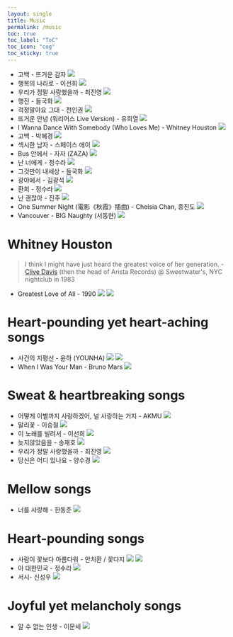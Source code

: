 ```yaml
---
layout: single
title: Music
permalink: /music
toc: true
toc_label: "ToC"
toc_icon: "cog"
toc_sticky: true
---
```


<head>
	<link rel="stylesheet" href="/resource/styles.css">
</head>

<!--
<img src="/resource/favicons/favicon - YouTube - 16x16.ico"></a>
<img src="/resource/favicons/favicon - Melon - 16x16.ico"></a>
-->

<ul>
<li>
	<span class="pretty-korean">
	고백 - 뜨거운 감자
	</span>
	<a href="https://kko.to/Q6DjU4RU2R">
	<img src="/resource/favicons/favicon - Melon - 16x16.ico"></a>
</li>
<li>
	<span class="pretty-korean">
	행복의 나라로 - 이선희
	</span>
	<a href="https://kko.to/mlyKLsu7q_">
	<img src="/resource/favicons/favicon - Melon - 16x16.ico"></a>
</li>
<li>
	<span class="pretty-korean">
	우리가 정말 사랑했을까 - 최진영
	</span>
	<a href="https://kko.to/iWExU22GDU">
	<img src="/resource/favicons/favicon - Melon - 16x16.ico"></a>
</li>
<li>
	<span class="pretty-korean">
	행진 - 들국화
	</span>
	<a href="https://kko.to/OWDkcZJ43q">
	<img src="/resource/favicons/favicon - Melon - 16x16.ico"></a>
</li>
<li>
	<span class="pretty-korean">
	걱정말아요 그대 - 전인권
	</span>
	<a href="https://kko.to/c3veiJggMh">
	<img src="/resource/favicons/favicon - Melon - 16x16.ico"></a>
</li>
<li>
	<span class="pretty-korean">
	뜨거운 안녕 (워리어스 Live Version) - 유희열
	</span>
	<a href="https://kko.to/ps4ZQM9a7I">
	<img src="/resource/favicons/favicon - Melon - 16x16.ico"></a>
</li>
<li>
	<span class="pretty-korean">
	I Wanna Dance With Somebody (Who Loves Me) - Whitney Houston
	</span>
	<a href="https://kko.to/FX-h5akWlL">
	<img src="/resource/favicons/favicon - Melon - 16x16.ico"></a>
</li>
<li>
	<span class="pretty-korean">
	고백 - 박혜경
	</span>
	<a href="https://kko.to/UCw2lInngd">
	<img src="/resource/favicons/favicon - Melon - 16x16.ico"></a>
</li>
<li>
	<span class="pretty-korean">
	섹시한 남자 - 스페이스 에이
	</span>
	<a href="https://kko.to/BIpLXiwQQE">
	<img src="/resource/favicons/favicon - Melon - 16x16.ico"></a>
</li>
<li>
	<span class="pretty-korean">
	Bus 안에서 - 자자 (ZAZA)
	</span>
	<a href="https://kko.to/UzXyGmq82V">
	<img src="/resource/favicons/favicon - Melon - 16x16.ico"></a>
</li>
<li>
	<span class="pretty-korean">
	난 너에게 - 정수라
	</span>
	<a href="https://kko.to/fCTg7As6S-">
	<img src="/resource/favicons/favicon - Melon - 16x16.ico"></a>
</li>
<li>
	<span class="pretty-korean">
	그것만이 내세상 - 들국화
	</span>
	<a href="https://kko.to/puAjBUwXz-">
	<img src="/resource/favicons/favicon - Melon - 16x16.ico"></a>
</li>
<li>
	<span class="pretty-korean">
	광야에서 - 김광석
	</span>
	<a href="https://kko.to/ZMRR-3KBjD">
	<img src="/resource/favicons/favicon - Melon - 16x16.ico"></a>
</li>
<li>
	<span class="pretty-korean">
	환희 - 정수라
	</span>
	<a href="https://kko.to/nXjcumPTz">
	<img src="/resource/favicons/favicon - Melon - 16x16.ico"></a>
</li>
<li>
	<span class="pretty-korean">
	난 괜찮아 - 진주
	</span>
	<a href="https://kko.to/nhpQeawI7l">
	<img src="/resource/favicons/favicon - Melon - 16x16.ico"></a>
</li>
<li>
	One Summer Night (電影《秋霞》插曲) - Chelsia Chan, <span class="pretty-korean">종진도</span>
	<a href="https://kko.to/pn03ynsVv7">
	<img src="/resource/favicons/favicon - Melon - 16x16.ico"></a>
</li>
<li>
	Vancouver - BIG Naughty <span class="pretty-korean">(서동현)</span>
	<a href="https://kko.to/v27zxhQ_VE">
	<img src="/resource/favicons/favicon - Melon - 16x16.ico"></a>
</li>
<!--li>
	<span class="pretty-korean">
	</span>
	<a href="
	<img src="/resource/favicons/favicon - Melon - 16x16.ico"></a>
</li>
<li>
	<span class="pretty-korean">
	</span>
	<a href="
	<img src="/resource/favicons/favicon - Melon - 16x16.ico"></a>
</li>
<li>
	<span class="pretty-korean">
	</span>
	<a href="
	<img src="/resource/favicons/favicon - Melon - 16x16.ico"></a>
</li>
<li>
	<span class="pretty-korean">
	</span>
	<a href="
	<img src="/resource/favicons/favicon - Melon - 16x16.ico"></a>
</li-->
</ul>


<h1 id="whitney-houston">Whitney Houston</h1>

<blockquote cite="https://www.example.com/source">
    <p>I think I might have just heard the greatest voice of her generation.
		- <a href="https://clivedavis.com/">Clive Davis</a> (then the head of Arista Records)
		@ Sweetwater's, NYC nightclub
		in 1983
	</p>
</blockquote>

<ul>
<li>
	Greatest Love of All - 1990
	<a href="https://youtu.be/KrPpYbI8L1U?si=Z1IYGsI2JZryOkFN">
	<img src="/resource/favicons/favicon - YouTube - 16x16.ico"></a>
	<a href="https://kko.to/wXGnWo5_hE">
	<img src="/resource/favicons/favicon - Melon - 16x16.ico"></a>
</li>
</ul>


<h1 id="heart-pounding-yet-heart-aching-songs">Heart-pounding yet heart-aching songs</h1>

<ul>
<li>
	<span class="pretty-korean">사건의 지평선 - 윤하 (YOUNHA)</span>
	<a href="https://kko.to/xFaE6v_9V3">
	<img src="/resource/favicons/favicon - Melon - 16x16.ico"></a>
	<a href="https://youtu.be/GiujAOKS4Bg?si=YSrotIuHmK3iN-e4">
	<img src="/resource/favicons/favicon - YouTube - 16x16.ico"></a>
</li>
<li>
	When I Was Your Man - Bruno Mars
	<a href="https://kko.to/cmX_RMHZvu">
	<img src="/resource/favicons/favicon - Melon - 16x16.ico"></a>
</li>
</ul>

<h1 id="weat-heartbreaking-songs">Sweat &amp; heartbreaking songs</h1>

<ul>
<li>
	<span class="pretty-korean">어떻게 이별까지 사랑하겠어, 널 사랑하는 거지 - AKMU</span>
	<a href="https://youtu.be/m3DZsBw5bnE?si=aLMPJQFTcmDKjbjl">
	<img src="/resource/favicons/favicon - YouTube - 16x16.ico"></a>
</li>
<li>
	<span class="pretty-korean">말리꽃 - 이승철</span>
	<a href="https://kko.to/5jT9QbeU2q">
	<img src="/resource/favicons/favicon - Melon - 16x16.ico"></a>
</li>
<li>
	<span class="pretty-korean">
	이 노래를 빌려서 - 이선희
	</span>
	<a href="https://kko.to/FjHVeHjBVR">
	<img src="/resource/favicons/favicon - Melon - 16x16.ico"></a>
</li>
<li>
	<span class="pretty-korean">늦지않았음을 - 송재호</span>
	<a href="https://kko.to/YXN3ecddlt">
	<img src="/resource/favicons/favicon - Melon - 16x16.ico"></a>
</li>
<li>
	<span class="pretty-korean">우리가 정말 사랑했을까 - 최진영</span>
	<a href="https://kko.to/iWExU22GDU">
	<img src="/resource/favicons/favicon - Melon - 16x16.ico"></a>
</li>
<li>
	<span class="pretty-korean">당신은 어디 있나요 - 양수경</span>
	<a href="https://kko.to/D_LlWfqaVc"><img src="/resource/favicons/favicon - Melon - 16x16.ico"></a>
</li>
</ul>

<h1 id="mellow-songs">Mellow songs</h1>

<ul>
<li>
	<span class="pretty-korean">너를 사랑해 - 한동준</span>
	<a href="https://kko.to/bsc2T6mqWf"><img src="/resource/favicons/favicon - Melon - 16x16.ico"></a>
</li>
</ul>

<h1 id="heart-pounding-songs">Heart-pounding songs</h1>

<ul>
<li>
	<span class="pretty-korean">
	사람이 꽃보다 아름다워 - 안치환 / 꽃다지
	</span>
	<a href="https://kko.to/Qo4i_E8lBp">
	<img src="/resource/favicons/favicon - Melon - 16x16.ico"></a>
	<a href="https://kko.to/SLxs7dO5VY">
	<img src="/resource/favicons/favicon - Melon - 16x16.ico"></a>
</li>
<li>
	<span class="pretty-korean">아 대한민국 - 정수라</span>
	<a href="https://kko.to/_nwPtGMdjP">
	<img src="/resource/favicons/favicon - Melon - 16x16.ico">
	</a>
</li>
<li>
	<span class="pretty-korean">서시- 신성우</span>
	<a href="https://kko.to/XBJoRc4S3i">
	<img src="/resource/favicons/favicon - Melon - 16x16.ico">
	</a>
</li>
</ul>

<h1 id="joyful-yet-melancholy-songs">Joyful yet melancholy songs</h1>

<ul>
<li>
	<span class="pretty-korean">알 수 없는 인생 - 이문세</span>
	<a href="https://kko.to/sBkTao8u0U">
	<img src="/resource/favicons/favicon - Melon - 16x16.ico">
	</a>
</li>
</ul>
